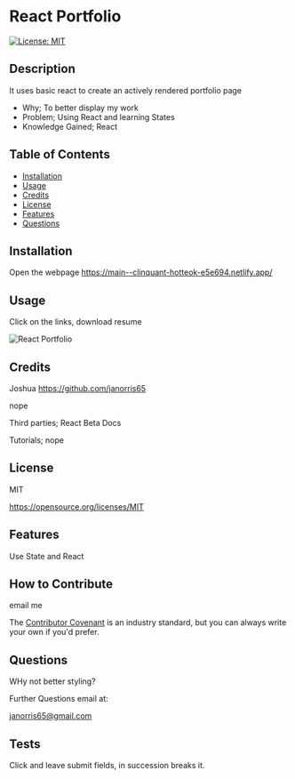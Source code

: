 # React Portfolio

[![License: MIT](https://img.shields.io/badge/License-MIT-yellow.svg)](https://opensource.org/licenses/MIT)

## Description

It uses basic react to create an actively rendered portfolio page

- Why; To better display my work
- Problem; Using React and learning States
- Knowledge Gained; React

## Table of Contents

- [Installation](#installation)
- [Usage](#usage)
- [Credits](#credits)
- [License](#license)
- [Features](#features)
- [Questions](#questions)

## Installation

Open the webpage https://main--clinquant-hotteok-e5e694.netlify.app/

## Usage

Click on the links, download resume

![React Portfolio](assets/WebCaptureReactPort.jpeg)

## Credits

Joshua
https://github.com/janorris65

nope

Third parties; React Beta Docs

Tutorials; nope

## License

MIT

https://opensource.org/licenses/MIT

## Features

Use State and React

## How to Contribute

email me

The [Contributor Covenant](https://www.contributor-covenant.org/) is an industry standard, but you can always write your own if you'd prefer.

## Questions

WHy not better styling?

Further Questions email at:

janorris65@gmail.com

## Tests

Click and leave submit fields, in succession breaks it.
